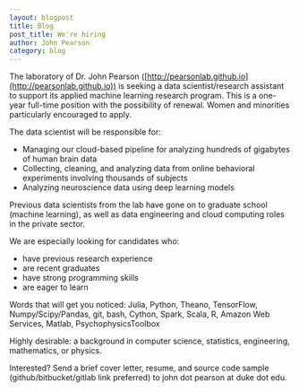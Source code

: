 ```yaml
---
layout: blogpost
title: Blog
post_title: We're hiring
author: John Pearson
category: blog
---
```

The laboratory of Dr. John Pearson ([http://pearsonlab.github.io](http://pearsonlab.github.io)) is seeking a data scientist/research assistant to support its applied machine learning research program. This is a one-year full-time position with the possibility of renewal. Women and minorities particularly encouraged to apply.

The data scientist will be responsible for:
- Managing our cloud-based pipeline for analyzing hundreds of gigabytes of human brain data
- Collecting, cleaning, and analyzing data from online behavioral experiments involving thousands of subjects
- Analyzing neuroscience data using deep learning models

Previous data scientists from the lab have gone on to graduate school (machine learning), as well as data engineering and cloud computing roles in the private sector.

We are especially looking for candidates who:
- have previous research experience
- are recent graduates
- have strong programming skills
- are eager to learn

Words that will get you noticed: Julia, Python, Theano, TensorFlow, Numpy/Scipy/Pandas, git, bash, Cython, Spark, Scala, R, Amazon Web Services, Matlab, PsychophysicsToolbox

Highly desirable: a background in computer science, statistics, engineering, mathematics, or physics.

Interested? Send a brief cover letter, resume, and source code sample (github/bitbucket/gitlab link preferred) to john dot pearson at duke dot edu.
